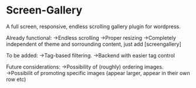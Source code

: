 Screen-Gallery
==============

A full screen, responsive, endless scrolling gallery plugin for wordpress.

Already functional:
	→Endless scrolling
	→Proper resizing
	→Completely independent of theme and sorrounding content, just add [screengallery] 

To be added: 
	→Tag-based filtering. 
	→Backend with easier tag control

Future considerations:
	→Possibility of (roughly) ordering images.
	→Possibilit of promoting specific images (appear larger, appear in their own row etc)
